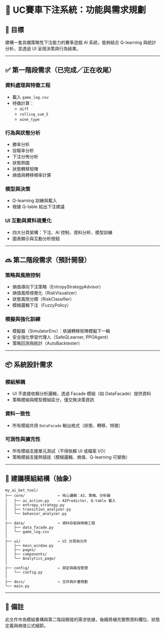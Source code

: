 # 🚗 UC賽車下注系統：功能與需求規劃

## 🎯 目標
建構一套具備策略性下注能力的賽車遊戲 AI 系統，能夠結合 Q-learning 與統計分析，並透過 UI 呈現決策與行為結果。

---

## ✅ 第一階段需求（已完成／正在收尾）

### 資料處理與特徵工程
- 載入 `game_log.csv`
- 特徵計算：
  - `diff`
  - `rolling_sum_5`
  - `wine_type`

### 行為與狀態分析
- 勝率分析
- 投報率分析
- 下注分佈分析
- 狀態熱圖
- 狀態轉移矩陣
- 熵值與轉移頻率計算

### 模型與決策
- Q-learning 訓練與載入
- 根據 Q-table 給出下注建議

### UI 互動與資料視覺化
- 四大分頁架構：下注、AI 控制、資料分析、模型訓練
- 圖表顯示與互動分析按鈕

---

## 🔜 第二階段需求（預計開發）

### 策略與風險控制
- 熵值導向下注策略（EntropyStrategyAdvisor）
- 熵值風險視覺化（RiskVisualizer）
- 狀態風險分類（RiskClassifier）
- 模糊邏輯下注（FuzzyPolicy）

### 模擬與強化訓練
- 模擬器（SimulatorEnv）：依據轉移矩陣模擬下一輪
- 安全強化學習代理人（SafeQLearner, PPOAgent）
- 策略回測與統計（AutoBacktester）

---

## 📦 系統設計需求

### 模組解耦
- UI 不直接依賴分析邏輯，透過 Facade 模組（如 DataFacade）提供資料
- 策略模組與模型模組區分，僅交換決策資訊

### 資料一致性
- 所有模組共用 `DataFacade` 輸出格式（狀態、轉移、特徵）

### 可測性與擴充性
- 所有模組支援單元測試（不得依賴 UI 或檔案 I/O）
- 策略模組支援熱插拔（模糊邏輯、熵值、Q-learning 可替換）

---

## 📁 建議模組結構（抽象）

```
my_ai_bet_tool/
├── core/               ← 核心邏輯：AI、策略、分析器
│   ├── ai_action.py    ← AIPredictor, Q-table 載入
│   ├── entropy_strategy.py
│   ├── transition_analyzer.py
│   └── behavior_analyzer.py
│
├── data/               ← 資料存取與特徵工程
│   ├── data_facade.py
│   └── game_log.csv
│
├── ui/                 ← UI 分頁與元件
│   ├── main_window.py
│   ├── pages/
│   ├── components/
│   └── Analytics_page/
│
├── config/             ← 設定與路徑管理
│   └── config.py
│
├── docs/               ← 文件與計畫規劃
└── main.py
```

---

## 📌 備註
此文件作為模組重構與第二階段開發的需求依據，後續將補充實際資料欄位、狀態定義與熵值公式細節。


